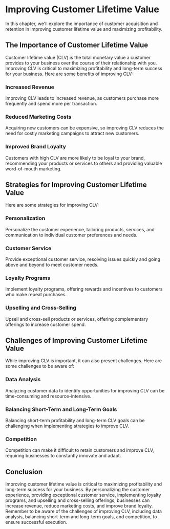 Improving Customer Lifetime Value
================================================================================

In this chapter, we'll explore the importance of customer acquisition and retention in improving customer lifetime value and maximizing profitability.

The Importance of Customer Lifetime Value
-----------------------------------------

Customer lifetime value (CLV) is the total monetary value a customer provides to your business over the course of their relationship with you. Improving CLV is critical to maximizing profitability and long-term success for your business. Here are some benefits of improving CLV:

### Increased Revenue

Improving CLV leads to increased revenue, as customers purchase more frequently and spend more per transaction.

### Reduced Marketing Costs

Acquiring new customers can be expensive, so improving CLV reduces the need for costly marketing campaigns to attract new customers.

### Improved Brand Loyalty

Customers with high CLV are more likely to be loyal to your brand, recommending your products or services to others and providing valuable word-of-mouth marketing.

Strategies for Improving Customer Lifetime Value
------------------------------------------------

Here are some strategies for improving CLV:

### Personalization

Personalize the customer experience, tailoring products, services, and communication to individual customer preferences and needs.

### Customer Service

Provide exceptional customer service, resolving issues quickly and going above and beyond to meet customer needs.

### Loyalty Programs

Implement loyalty programs, offering rewards and incentives to customers who make repeat purchases.

### Upselling and Cross-Selling

Upsell and cross-sell products or services, offering complementary offerings to increase customer spend.

Challenges of Improving Customer Lifetime Value
-----------------------------------------------

While improving CLV is important, it can also present challenges. Here are some challenges to be aware of:

### Data Analysis

Analyzing customer data to identify opportunities for improving CLV can be time-consuming and resource-intensive.

### Balancing Short-Term and Long-Term Goals

Balancing short-term profitability and long-term CLV goals can be challenging when implementing strategies to improve CLV.

### Competition

Competition can make it difficult to retain customers and improve CLV, requiring businesses to constantly innovate and adapt.

Conclusion
----------

Improving customer lifetime value is critical to maximizing profitability and long-term success for your business. By personalizing the customer experience, providing exceptional customer service, implementing loyalty programs, and upselling and cross-selling offerings, businesses can increase revenue, reduce marketing costs, and improve brand loyalty. Remember to be aware of the challenges of improving CLV, including data analysis, balancing short-term and long-term goals, and competition, to ensure successful execution.
